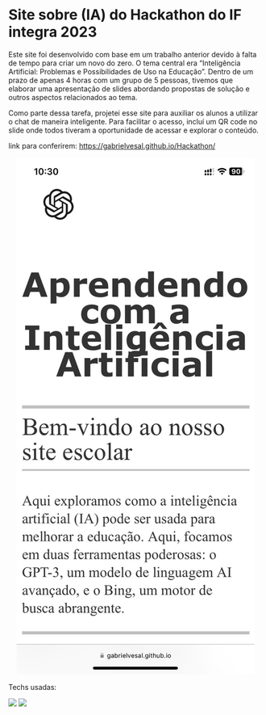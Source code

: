 # Site sobre (IA) do Hackathon do IF integra 2023

Este site foi desenvolvido com base em um trabalho anterior devido à falta de tempo para criar um novo do zero. O tema central era “Inteligência Artificial: Problemas e Possibilidades de Uso na Educação”. Dentro de um prazo de apenas 4 horas com um grupo de 5 pessoas, tivemos que elaborar uma apresentação de slides abordando propostas de solução e outros aspectos relacionados ao tema.

Como parte dessa tarefa,  projetei esse site para auxiliar os alunos a utilizar o chat de maneira inteligente. Para facilitar o acesso, incluí um QR code no slide onde todos tiveram a oportunidade de acessar e explorar o conteúdo.

link para conferirem: https://gabrielvesal.github.io/Hackathon/

<p align="center">
  <img alt="Print" src="https://github.com/GabrielVesal/Hackathon/blob/2550ce9b4afd234d38dc4c895db8952220898fc0/9798e745-573f-436d-87ab-b59c0921ad9e.jpg">
</p> 

Techs usadas:
<div>
    <img height='50em' src="https://cdn.worldvectorlogo.com/logos/html-1.svg"svg">
    <img height='50em' src="https://cdn.worldvectorlogo.com/logos/css-3.svg">                                                              
     
